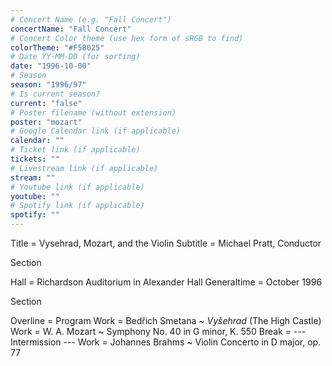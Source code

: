 ```yaml
---
# Concert Name (e.g. "Fall Concert")
concertName: "Fall Concert"
# Concert Color theme (use hex form of sRGB to find)
colorTheme: "#F58025"
# Date YY-MM-DD (for sorting)
date: "1996-10-00"
# Season
season: "1996/97"
# Is current season?
current: "false"
# Poster filename (without extension)
poster: "mozart"
# Google Calendar link (if applicable)
calendar: ""
# Ticket link (if applicable)
tickets: ""
# Livestream link (if applicable)
stream: ""
# Youtube link (if applicable)
youtube: ""
# Spotify link (if applicable)
spotify: ""
---
```

Title = Vysehrad, Mozart, and the Violin
Subtitle = Michael Pratt, Conductor

Section

Hall = Richardson Auditorium in Alexander Hall
Generaltime = October 1996

Section

Overline = Program
Work = Bedřich Smetana ~ *Vyšehrad* (The High Castle)
Work = W. A. Mozart ~ Symphony No. 40 in G minor, K. 550
Break = --- Intermission ---
Work = Johannes Brahms ~ Violin Concerto in D major, op. 77
